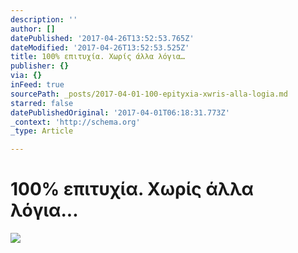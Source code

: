 ```yaml
---
description: ''
author: []
datePublished: '2017-04-26T13:52:53.765Z'
dateModified: '2017-04-26T13:52:53.525Z'
title: 100% επιτυχία. Χωρίς άλλα λόγια…
publisher: {}
via: {}
inFeed: true
sourcePath: _posts/2017-04-01-100-epityxia-xwris-alla-logia.md
starred: false
datePublishedOriginal: '2017-04-01T06:18:31.773Z'
_context: 'http://schema.org'
_type: Article

---
```

# **100% επιτυχία. Χωρίς άλλα λόγια...**
![](https://the-grid-user-content.s3-us-west-2.amazonaws.com/7898f867-6157-4a6c-be5d-344637eebe2d.jpg)